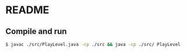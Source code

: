 # README

## Compile and run

```sh
$ javac ./src/PlayLevel.java -cp ./src && java -cp ./src/ PlayLevel
